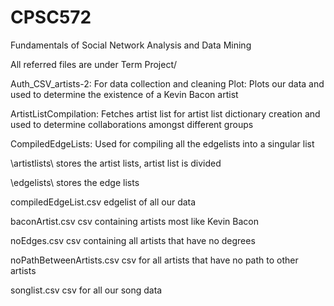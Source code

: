 # CPSC572
Fundamentals of Social Network Analysis and Data Mining

All referred files are under Term Project/



Auth_CSV_artists-2: For data collection and cleaning
Plot: Plots our data and used to determine the existence of a Kevin Bacon artist

ArtistListCompilation: Fetches artist list for artist list dictionary creation and used to determine collaborations amongst different groups

CompiledEdgeLists: Used for compiling all the edgelists into a singular list

\artistlists\ stores the artist lists, artist list is divided

\edgelists\ stores the edge lists

compiledEdgeList.csv edgelist of all our data

baconArtist.csv csv containing artists most like Kevin Bacon

noEdges.csv csv containing all artists that have no degrees

noPathBetweenArtists.csv csv for all artists that have no path to other artists

songlist.csv csv for all our song data
